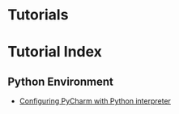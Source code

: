 # Tutorials



# Tutorial Index

## Python Environment

- [Configuring PyCharm with Python interpreter](https://github.com/gtatiya/Tutorials/blob/master/Python/ConfiguringPyCharmWithPythonInterpreter.md)
